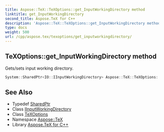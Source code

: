 ```yaml
---
title: Aspose::TeX::TeXOptions::get_InputWorkingDirectory method
linktitle: get_InputWorkingDirectory
second_title: Aspose.TeX for C++
description: 'Aspose::TeX::TeXOptions::get_InputWorkingDirectory method. Gets/sets input working directory in C++.'
type: docs
weight: 500
url: /cpp/aspose.tex/texoptions/get_inputworkingdirectory/
---
```

## TeXOptions::get_InputWorkingDirectory method


Gets/sets input working directory.

```cpp
System::SharedPtr<IO::IInputWorkingDirectory> Aspose::TeX::TeXOptions::get_InputWorkingDirectory() const
```

## See Also

* Typedef [SharedPtr](../../../system/sharedptr/)
* Class [IInputWorkingDirectory](../../../aspose.tex.io/iinputworkingdirectory/)
* Class [TeXOptions](../)
* Namespace [Aspose::TeX](../../)
* Library [Aspose.TeX for C++](../../../)

